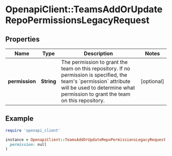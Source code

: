 # OpenapiClient::TeamsAddOrUpdateRepoPermissionsLegacyRequest

## Properties

| Name | Type | Description | Notes |
| ---- | ---- | ----------- | ----- |
| **permission** | **String** | The permission to grant the team on this repository. If no permission is specified, the team&#39;s &#x60;permission&#x60; attribute will be used to determine what permission to grant the team on this repository. | [optional] |

## Example

```ruby
require 'openapi_client'

instance = OpenapiClient::TeamsAddOrUpdateRepoPermissionsLegacyRequest.new(
  permission: null
)
```

